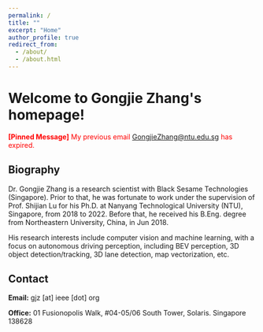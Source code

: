 ```yaml
---
permalink: /
title: ""
excerpt: "Home"
author_profile: true
redirect_from: 
  - /about/
  - /about.html
---
```


Welcome to Gongjie Zhang's homepage!
======

<span style="color:red">__[Pinned Message]__ My previous email GongjieZhang@ntu.edu.sg has expired.</span>


Biography
------
Dr. Gongjie Zhang is a research scientist with Black Sesame Technologies (Singapore). Prior to that, he was fortunate to work under the supervision of Prof. Shijian Lu for his Ph.D. at Nanyang Technological University (NTU), Singapore, from 2018 to 2022. Before that, he received his B.Eng. degree from Northeastern University, China, in Jun 2018.

His research interests include computer vision and machine learning, with a focus on autonomous driving perception, including BEV perception, 3D object detection/tracking, 3D lane detection, map vectorization, etc.


Contact
------
**Email:** gjz [at] ieee [dot] org

**Office:** 01 Fusionopolis Walk, #04-05/06 South Tower, Solaris. Singapore 138628

